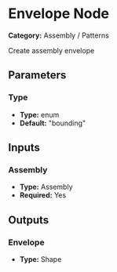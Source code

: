 
# Envelope Node

**Category:** Assembly / Patterns

Create assembly envelope

## Parameters


### Type
- **Type:** enum
- **Default:** "bounding"





## Inputs


### Assembly
- **Type:** Assembly
- **Required:** Yes



## Outputs


### Envelope
- **Type:** Shape





